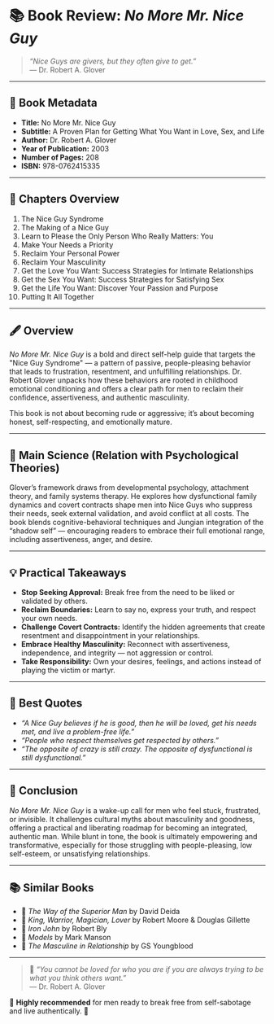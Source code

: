 # 📚 Book Review: *No More Mr. Nice Guy*

> *“Nice Guys are givers, but they often give to get.”*  
> — Dr. Robert A. Glover

---

## 📖 Book Metadata

- **Title:** No More Mr. Nice Guy  
- **Subtitle:** A Proven Plan for Getting What You Want in Love, Sex, and Life  
- **Author:** Dr. Robert A. Glover  
- **Year of Publication:** 2003  
- **Number of Pages:** 208  
- **ISBN:** 978-0762415335  

---

## 📑 Chapters Overview

1. The Nice Guy Syndrome  
2. The Making of a Nice Guy  
3. Learn to Please the Only Person Who Really Matters: You  
4. Make Your Needs a Priority  
5. Reclaim Your Personal Power  
6. Reclaim Your Masculinity  
7. Get the Love You Want: Success Strategies for Intimate Relationships  
8. Get the Sex You Want: Success Strategies for Satisfying Sex  
9. Get the Life You Want: Discover Your Passion and Purpose  
10. Putting It All Together  

---

## 🖋️ Overview

*No More Mr. Nice Guy* is a bold and direct self-help guide that targets the "Nice Guy Syndrome" — a pattern of passive, people-pleasing behavior that leads to frustration, resentment, and unfulfilling relationships. Dr. Robert Glover unpacks how these behaviors are rooted in childhood emotional conditioning and offers a clear path for men to reclaim their confidence, assertiveness, and authentic masculinity.

This book is not about becoming rude or aggressive; it’s about becoming honest, self-respecting, and emotionally mature.

---

## 🔬 Main Science (Relation with Psychological Theories)

Glover’s framework draws from developmental psychology, attachment theory, and family systems therapy. He explores how dysfunctional family dynamics and covert contracts shape men into Nice Guys who suppress their needs, seek external validation, and avoid conflict at all costs. The book blends cognitive-behavioral techniques and Jungian integration of the “shadow self” — encouraging readers to embrace their full emotional range, including assertiveness, anger, and desire.

---

## 💡 Practical Takeaways

- **Stop Seeking Approval:** Break free from the need to be liked or validated by others.
- **Reclaim Boundaries:** Learn to say no, express your truth, and respect your own needs.
- **Challenge Covert Contracts:** Identify the hidden agreements that create resentment and disappointment in your relationships.
- **Embrace Healthy Masculinity:** Reconnect with assertiveness, independence, and integrity — not aggression or control.
- **Take Responsibility:** Own your desires, feelings, and actions instead of playing the victim or martyr.

---

## 💬 Best Quotes

- *“A Nice Guy believes if he is good, then he will be loved, get his needs met, and live a problem-free life.”*
- *“People who respect themselves get respected by others.”*
- *“The opposite of crazy is still crazy. The opposite of dysfunctional is still dysfunctional.”*

---

## 🌟 Conclusion

*No More Mr. Nice Guy* is a wake-up call for men who feel stuck, frustrated, or invisible. It challenges cultural myths about masculinity and goodness, offering a practical and liberating roadmap for becoming an integrated, authentic man. While blunt in tone, the book is ultimately empowering and transformative, especially for those struggling with people-pleasing, low self-esteem, or unsatisfying relationships.

---

## 📚 Similar Books

- 📘 *The Way of the Superior Man* by David Deida  
- 📗 *King, Warrior, Magician, Lover* by Robert Moore & Douglas Gillette  
- 📕 *Iron John* by Robert Bly  
- 📙 *Models* by Mark Manson  
- 📔 *The Masculine in Relationship* by GS Youngblood  

---

> 💭 *“You cannot be loved for who you are if you are always trying to be what you think others want.”*  
> — Dr. Robert A. Glover

🌟 **Highly recommended** for men ready to break free from self-sabotage and live authentically. 🌟